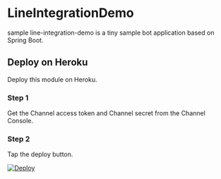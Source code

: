 # LineIntegrationDemo

sample line-integration-demo is a tiny sample bot application based on Spring Boot.


## Deploy on Heroku

Deploy this module on Heroku.

### Step 1

Get the Channel access token and Channel secret from the Channel Console.


### Step 2

Tap the deploy button.

[![Deploy](https://www.herokucdn.com/deploy/button.svg)](https://heroku.com/deploy?template=https://gitlab.com/sharadj/lineintegrationdemo)

